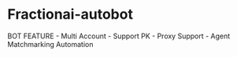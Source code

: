 # Fractionai-autobot
BOT FEATURE  - Multi Account  - Support PK - Proxy Support - Agent Matchmarking Automation
